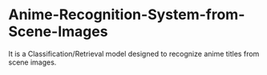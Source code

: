 # Anime-Recognition-System-from-Scene-Images
It is a Classification/Retrieval model designed to recognize anime titles from scene images.
